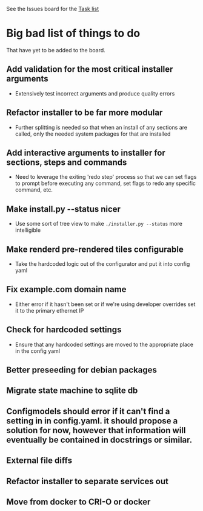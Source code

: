 See the Issues board for the
[Task list](http://gitlab.com/opentasmania/ojp-server/-/issues/?sort=created_date&state=opened&type%5B%5D=task&first_page_size=20)

# Big bad list of things to do
That have yet to be added to the board.

## Add validation for the most critical installer arguments
* Extensively test incorrect arguments and produce quality errors

## Refactor installer to be far more modular
* Further splitting is needed so that when an install of any sections are called, only the needed system packages for
  that are installed

## Add interactive arguments to installer for sections, steps and commands
* Need to leverage the exiting 'redo step' process so that we can set flags to prompt before executing any command, set
  flags to redo any specific command, etc.

## Make install.py --status nicer
* Use some sort of tree view to make `./installer.py --status` more intelligible

## Make renderd pre-rendered tiles configurable
* Take the hardcoded logic out of the configurator and put it into config yaml

## Fix example.com domain name
* Either error if it hasn't been set or if we're using developer overrides set it to the primary ethernet IP

## Check for hardcoded settings
* Ensure that any hardcoded settings are moved to the appropriate place in the config yaml

## Better preseeding for debian packages

## Migrate state machine to sqlite db

## Configmodels should error if it can't find a setting in in config.yaml. it should propose a solution for now, however that information will eventually be contained in docstrings or similar.

## External file diffs

## Refactor installer to separate services out 

##  Move from docker to CRI-O or docker
